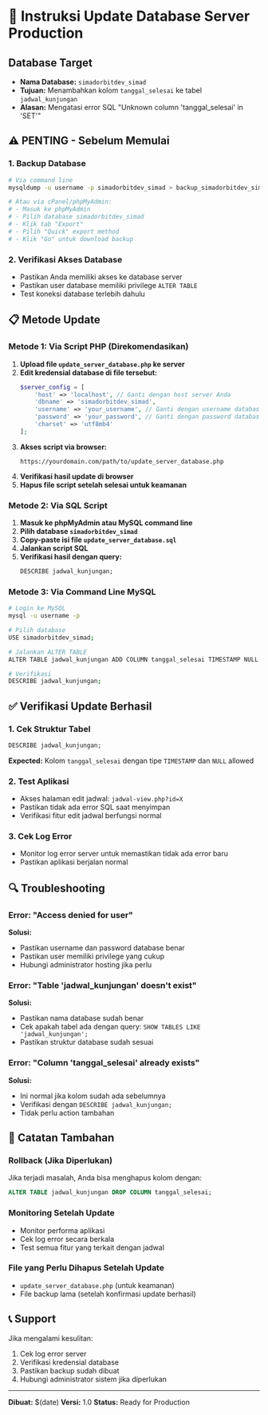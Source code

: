 # 🔧 Instruksi Update Database Server Production

## Database Target
- **Nama Database:** `simadorbitdev_simad`
- **Tujuan:** Menambahkan kolom `tanggal_selesai` ke tabel `jadwal_kunjungan`
- **Alasan:** Mengatasi error SQL "Unknown column 'tanggal_selesai' in 'SET'"

## ⚠️ PENTING - Sebelum Memulai

### 1. Backup Database
```bash
# Via command line
mysqldump -u username -p simadorbitdev_simad > backup_simadorbitdev_simad_$(date +%Y%m%d_%H%M%S).sql

# Atau via cPanel/phpMyAdmin:
# - Masuk ke phpMyAdmin
# - Pilih database simadorbitdev_simad
# - Klik tab "Export"
# - Pilih "Quick" export method
# - Klik "Go" untuk download backup
```

### 2. Verifikasi Akses Database
- Pastikan Anda memiliki akses ke database server
- Pastikan user database memiliki privilege `ALTER TABLE`
- Test koneksi database terlebih dahulu

## 📋 Metode Update

### Metode 1: Via Script PHP (Direkomendasikan)

1. **Upload file `update_server_database.php` ke server**
2. **Edit kredensial database di file tersebut:**
   ```php
   $server_config = [
       'host' => 'localhost', // Ganti dengan host server Anda
       'dbname' => 'simadorbitdev_simad',
       'username' => 'your_username', // Ganti dengan username database
       'password' => 'your_password', // Ganti dengan password database
       'charset' => 'utf8mb4'
   ];
   ```
3. **Akses script via browser:**
   ```
   https://yourdomain.com/path/to/update_server_database.php
   ```
4. **Verifikasi hasil update di browser**
5. **Hapus file script setelah selesai untuk keamanan**

### Metode 2: Via SQL Script

1. **Masuk ke phpMyAdmin atau MySQL command line**
2. **Pilih database `simadorbitdev_simad`**
3. **Copy-paste isi file `update_server_database.sql`**
4. **Jalankan script SQL**
5. **Verifikasi hasil dengan query:**
   ```sql
   DESCRIBE jadwal_kunjungan;
   ```

### Metode 3: Via Command Line MySQL

```bash
# Login ke MySQL
mysql -u username -p

# Pilih database
USE simadorbitdev_simad;

# Jalankan ALTER TABLE
ALTER TABLE jadwal_kunjungan ADD COLUMN tanggal_selesai TIMESTAMP NULL AFTER status;

# Verifikasi
DESCRIBE jadwal_kunjungan;
```

## ✅ Verifikasi Update Berhasil

### 1. Cek Struktur Tabel
```sql
DESCRIBE jadwal_kunjungan;
```
**Expected:** Kolom `tanggal_selesai` dengan tipe `TIMESTAMP` dan `NULL` allowed

### 2. Test Aplikasi
- Akses halaman edit jadwal: `jadwal-view.php?id=X`
- Pastikan tidak ada error SQL saat menyimpan
- Verifikasi fitur edit jadwal berfungsi normal

### 3. Cek Log Error
- Monitor log error server untuk memastikan tidak ada error baru
- Pastikan aplikasi berjalan normal

## 🔍 Troubleshooting

### Error: "Access denied for user"
**Solusi:**
- Pastikan username dan password database benar
- Pastikan user memiliki privilege yang cukup
- Hubungi administrator hosting jika perlu

### Error: "Table 'jadwal_kunjungan' doesn't exist"
**Solusi:**
- Pastikan nama database sudah benar
- Cek apakah tabel ada dengan query: `SHOW TABLES LIKE 'jadwal_kunjungan';`
- Pastikan struktur database sudah sesuai

### Error: "Column 'tanggal_selesai' already exists"
**Solusi:**
- Ini normal jika kolom sudah ada sebelumnya
- Verifikasi dengan `DESCRIBE jadwal_kunjungan;`
- Tidak perlu action tambahan

## 📝 Catatan Tambahan

### Rollback (Jika Diperlukan)
Jika terjadi masalah, Anda bisa menghapus kolom dengan:
```sql
ALTER TABLE jadwal_kunjungan DROP COLUMN tanggal_selesai;
```

### Monitoring Setelah Update
- Monitor performa aplikasi
- Cek log error secara berkala
- Test semua fitur yang terkait dengan jadwal

### File yang Perlu Dihapus Setelah Update
- `update_server_database.php` (untuk keamanan)
- File backup lama (setelah konfirmasi update berhasil)

## 📞 Support

Jika mengalami kesulitan:
1. Cek log error server
2. Verifikasi kredensial database
3. Pastikan backup sudah dibuat
4. Hubungi administrator sistem jika diperlukan

---

**Dibuat:** $(date)
**Versi:** 1.0
**Status:** Ready for Production